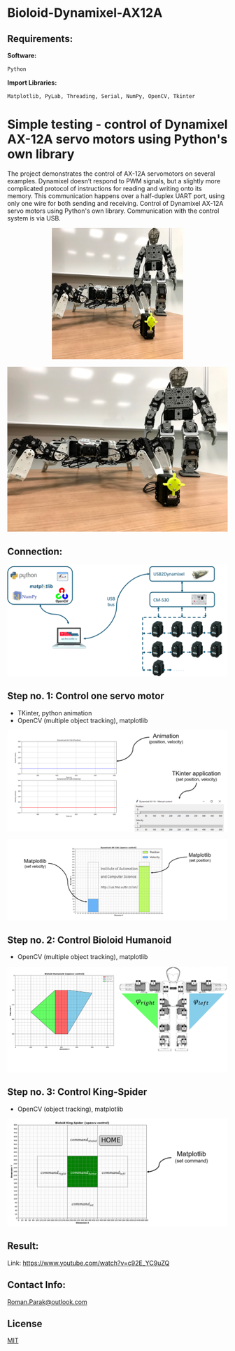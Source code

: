 # Bioloid-Dynamixel-AX12A

## Requirements:

**Software:**
```bash
Python 
```

**Import Libraries:**
```bash
Matplotlib, PyLab, Threading, Serial, NumPy, OpenCV, Tkinter 
```

# Simple testing - control of Dynamixel AX-12A servo motors using Python's own library

The project demonstrates the control of AX-12A servomotors on several examples. Dynamixel doesn’t respond to PWM signals, but a slightly more complicated protocol of instructions for reading and writing onto its memory. This communication happens over a half-duplex UART 
port, using only one wire for both sending and receiving. Control of Dynamixel AX-12A servo 
motors using Python's own library. Communication with the control system is via USB.

<p align="center">
<img src="https://github.com/rparak/Bioloid-Dynamixel-AX12A/blob/master/images/bioloid_all_1_fig.PNG" width="300" height="300">
</p>

![](https://github.com/rparak/Bioloid-Dynamixel-AX12A/blob/master/images/bioloid_all_1_fig.PNG)

## Connection:

![](https://github.com/rparak/Bioloid-Dynamixel-AX12A/blob/master/images/connection_fig.png)

## Step no. 1: Control one servo motor
* TKinter, python animation
* OpenCV (multiple object tracking), matplotlib

![](https://github.com/rparak/Bioloid-Dynamixel-AX12A/blob/master/images/step_11_fig.png)

![](https://github.com/rparak/Bioloid-Dynamixel-AX12A/blob/master/images/step_12_fig.png)

## Step no. 2: Control Bioloid Humanoid
* OpenCV (multiple object tracking), matplotlib

![](https://github.com/rparak/Bioloid-Dynamixel-AX12A/blob/master/images/step_2_fig.png)

## Step no. 3: Control King-Spider
* OpenCV (object tracking), matplotlib

![](https://github.com/rparak/Bioloid-Dynamixel-AX12A/blob/master/images/step_3_fig.png)

## Result:

Link: https://www.youtube.com/watch?v=c92E_YC9uZQ

## Contact Info:
Roman.Parak@outlook.com

## License
[MIT](https://choosealicense.com/licenses/mit/)
